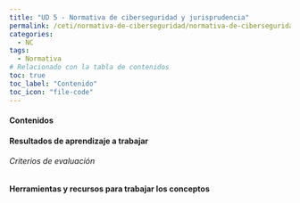 ```yaml
---
title: "UD 5 - Normativa de ciberseguridad y jurisprudencia"
permalink: /ceti/normativa-de-ciberseguridad/normativa-de-ciberseguridad-y-jurisprudencia
categories:
  - NC
tags:
  - Normativa
# Relacionado con la tabla de contenidos
toc: true
toc_label: "Contenido"
toc_icon: "file-code"
---
```


#### Contenidos

#### Resultados de aprendizaje a trabajar

###### Criterios de evaluación

#### Herramientas y recursos para trabajar los conceptos
